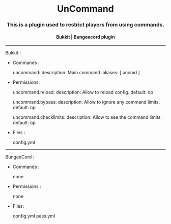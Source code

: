 <div align=middle>
<h1>UnCommand</h1>
<h3>This is a plugin used to restrict players from using commands.</h3>
<h4>Bukkit | Bungeecord plugin</h4>
</div>

---
Bukkit :
* Commands :


    uncommand:
        description: Main command.
        aliases: [ uncmd ]
* Permissions:


    uncommand.reload:
        description: Allow to reload config.
        default: op

    uncommand.bypass:
        description: Allow to ignore any command limits.
        default: op

    uncommand.checklimits:
        description: Allow to see the command limits.
        default: op
* Files :


    config.yml
---
BungeeCord :
* Commands :


    none
* Permissions :

    
    none
* Files:


    config.yml
    pass.yml
